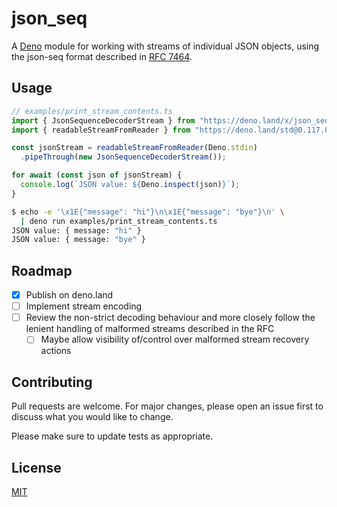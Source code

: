 # json_seq

A [Deno] module for working with streams of individual JSON objects, using the
json-seq format described in [RFC 7464].

[Deno]: https://deno.land/
[RFC 7464]: https://datatracker.ietf.org/doc/html/rfc7464

## Usage

```ts
// examples/print_stream_contents.ts
import { JsonSequenceDecoderStream } from "https://deno.land/x/json_seq@v0.1.0/mod.ts";
import { readableStreamFromReader } from "https://deno.land/std@0.117.0/streams/conversion.ts";

const jsonStream = readableStreamFromReader(Deno.stdin)
  .pipeThrough(new JsonSequenceDecoderStream());

for await (const json of jsonStream) {
  console.log(`JSON value: ${Deno.inspect(json)}`);
}
```

```sh
$ echo -e '\x1E{"message": "hi"}\n\x1E{"message": "bye"}\n' \
  | deno run examples/print_stream_contents.ts
JSON value: { message: "hi" }
JSON value: { message: "bye" }
```

## Roadmap

- [x] Publish on deno.land
- [ ] Implement stream encoding
- [ ] Review the non-strict decoding behaviour and more closely follow the
  lenient handling of malformed streams described in the RFC
  - [ ] Maybe allow visibility of/control over malformed stream recovery actions

## Contributing

Pull requests are welcome. For major changes, please open an issue first to
discuss what you would like to change.

Please make sure to update tests as appropriate.

## License

[MIT](https://choosealicense.com/licenses/mit/)
